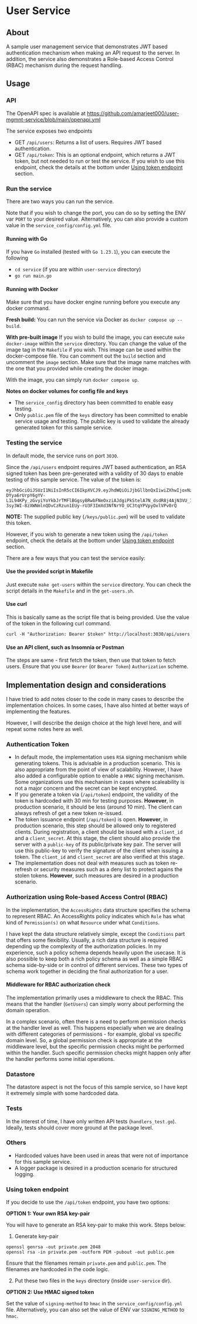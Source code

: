 # User Service

## About
A sample user management service that demonstrates JWT based authentication mechanism when making an API request to the server. In addition, the service also demonstrates a Role-based Access Control (RBAC) mechanism during the request handling.

## Usage

### API
The OpenAPI spec is available at https://github.com/amarjeet000/user-mgmnt-service/blob/main/openapi.yml

The service exposes two endpoints
- GET `/api/users`: Returns a list of users. Requires JWT based authentication.
- GET `/api/token`: This is an optional endpoint, which returns a JWT token, but not needed to run or test the service. If you wish to use this endpoint, check the details at the bottom under [Using token endpoint](#Using-token-endpoint) section.

### Run the service
There are two ways you can run the service.

Note that if you wish to change the port, you can do so by setting the ENV var `PORT` to your desired value. Alternatively, you can also provide a custom value in the `service_config/config.yml` file.

#### Running with Go
If you have `Go` installed (tested with `Go 1.23.1`), you can execute the following
- `cd service` (if you are within `user-service` directory)
- `go run main.go`

#### Running with Docker
Make sure that you have docker engine running before you execute any docker command.

**Fresh build:** You can run the service via Docker as `docker compose up --build`.

**With pre-built image** If you wish to build the image, you can execute `make docker-image` within the `service` directory. You can change the value of the image tag in the `Makefile` if you wish. This image can be used within the docker-compose file. You can comment out the `build` section and uncomment the `image` section. Make sure that the image name matches with the one that you provided while creating the docker image.

With the image, you can simply run `docker compose up`.

**Notes on docker volumes for config file and keys**
- The `service_config` directory has been committed to enable easy testing.
- Only `public.pem` file of the `keys` directory has been committed to enable service usage and testing. The public key is used to validate the already generated token for this sample service.

### Testing the service
In default mode, the service runs on port `3030`.

Since the `/api/users` endpoint requires JWT based authentication, an RSA signed token has been pre-generated with a validity of 30 days to enable testing of this sample service. The value of the token is:

```
eyJhbGciOiJSUzI1NiIsInR5cCI6IkpXVCJ9.eyJhdWQiOiJjbGllbnQxIiwiZXhwIjoxNzQ0NjQyNTM0LCJpYXQiOjE3NDIwNTA1MzQsImlzcyI6InBsYXRmb3JtL3VzZXItc2VydmljZSIsInN1YiI6ImNsaWVudF91c2VyIiwidXNlckNsYWltcyI6eyJ1c2VyX2lkIjoiY2xpZW50X3VzZXIifX0.OD4ftTZyXhvdb3g0TWuxhJ30ohmNmZiq5sL3Va7lGeJ9PRihH_x5hk3T6Z0Vz9jqUqsolzF1I-DYya6rUrpY6gYV-L1L94KPy_zGvyiYoYkbJrTMFlBGgsyBRwbFNeOxziAJdgiPkStelA7N_dsdR8j4AjN3VU_1t_gUZODC9G_cpFWUpK1TFqQffh5G2jdtuvvcdC8rhEn08heqtzbNKKaxbG3yA3pr6S0iSPb62Y9JAYwMTS04mynlXRGIkDSvTLlMPNTrRV0nxxQypm1f-3sy3WI-8zXWNmlnQDvCzRzun1EUy-rU3F3ImXd3NfNrYO_UC3tqYPVpyOxlVPv0rQ
```

**NOTE:** The supplied public key (`/keys/public.pem`) will be used to validate this token.

However, if you wish to generate a new token using the `/api/token` endpoint, check the details at the bottom under [Using token endpoint](#Using-token-endpoint) section.

There are a few ways that you can test the service easily:

#### Use the provided script in Makefile
Just execute `make get-users` within the `service` directory. You can check the script details in the `Makefile` and in the `get-users.sh`.

#### Use curl
This is basically same as the script file that is being provided. Use the value of the token in the following curl command.
```
curl -H "Authorization: Bearer $token" http://localhost:3030/api/users
```

#### Use an API client, such as Insomnia or Postman
The steps are same - first fetch the token, then use that token to fetch users. Ensure that you use `Bearer` (or `Bearer Token`) `Authorization` scheme.

## Implementation design and considerations

I have tried to add notes closer to the code in many cases to describe the implementation choices. In some cases, I have also hinted at better ways of implementing the features.

However, I will describe the design choice at the high level here, and will repeat some notes here as well.

### Authentication Token
- In default mode, the implementation uses `RSA` signing mechanism while generating tokens. This is advisable in a production scenario. This is also appropriate from the point of view of scalability. However, I have also added a configurable option to enable a `HMAC` signing mechanism. Some organizations use this mechanism in cases where scaleability is not a major concern and the secret can be kept encrypted.
- If you generate a token via (`/api/token`) endpoint, the validity of the token is hardcoded with 30 min for testing purposes. **However**, in production scenario, it should be less (around 10 min). The client can always refresh of get a new token re-issued.
- The token issuance endpoint (`/api/token`) is open. **However**, in production scenario, this step should be allowed only to registered clients. During registration, a client should be issued with a `client_id` and a `client_secret`. At this stage, the client should also provide the server with a `public-key` of its public/private key pair. The server will use this public-key to verify the signature of the client when issuing a token. The `client_id` and `client_secret` are also verified at this stage.
- The implementation does not deal with measures such as token re-refresh or security measures such as a deny list to protect agains the stolen tokens. **However**, such measures are desired in a production scenario.

### Authorization using Role-based Access Control (RBAC)
In the implementation, the `AccessRights` data structure specifies the schema to represent RBAC. An AccessRights policy indicates which `Role` has what kind of `Permission(s)` on what `Resource` under what `Conditions`.

I have kept the data structure relatively simple, except the `Conditions` part that offers some flexibility. Usually, a rich data structure is required depending up the complexity of the authorization policies. In my experience, such a policy schema depends heavily upon the usecase. It is also possible to keep both a rich policy schema as well as a simple RBAC schema side-by-side or in control of different services. These two types of schema work together in deciding the final authorization for a user.

#### Middleware for RBAC authorization check
The implementation primarily uses a middleware to check the RBAC. This means that the handler (`GetUsers`) can simply worry about performing the domain operation.

In a complex scenario, often there is a need to perform permission checks at the handler level as well. This happens especially when we are dealing with different categories of permissions - for example, global vs specific domain level. So, a global permission check is appropriate at the middleware level, but the specific permission checks might be performed within the handler. Such specific permission checks might happen only after the handler performs some initial operations.

### Datastore
The datastore aspect is not the focus of this sample service, so I have kept it extremely simple with some hardcoded data.

### Tests
In the interest of time, I have only written API tests (`handlers_test.go`). Ideally, tests should cover more ground at the package level.

### Others
- Hardcoded values have been used in areas that were not of importance for this sample service.
- A logger package is desired in a production scenario for structured logging.

### Using token endpoint
If you decide to use the `/api/token` endpoint, you have two options:

**OPTION 1: Your own RSA key-pair**

You will have to generate an RSA key-pair to make this work. Steps below:

1. Generate key-pair

```
openssl genrsa -out private.pem 2048
openssl rsa -in private.pem -outform PEM -pubout -out public.pem
```
Ensure that the filenames remain `private.pem` and `public.pem`. The filenames are hardcoded in the code logic.

2. Put these two files in the `keys` directory (inside `user-service` dir).

**OPTION 2: Use HMAC signed token**

Set the value of `signing-method` to `hmac` in the `service_config/config.yml` file. Alternatively, you can also set the value of ENV var `SIGNING_METHOD` to `hmac`.
